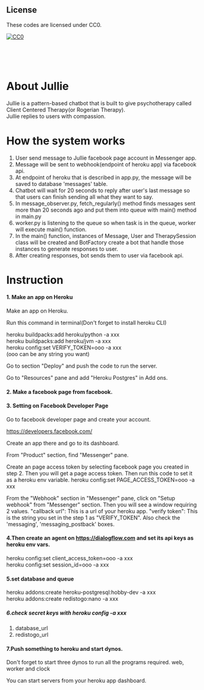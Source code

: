 ## License

These codes are licensed under CC0.

[![CC0](http://i.creativecommons.org/p/zero/1.0/88x31.png "CC0")](http://creativecommons.org/publicdomain/zero/1.0/deed.ja)

<br/>
<br/>
<br/>

# About Jullie  
Jullie is a pattern-based chatbot that is built to give psychotherapy called Client Centered Therapy(or Rogerian Therapy).  
Jullie replies to users with compassion.

# How the system works  
1. User send message to Jullie facebook page account in Messenger app.
2. Message will be sent to webhook(endpoint of heroku app) via facebook api.
3. At endpoint of heroku that is described in app.py, the message will be saved to database 'messages' table.
4. Chatbot will wait for 20 seconds to reply after user's last message so that users can finish sending all what they want to say.
5. In message_observer.py, fetch_regularly() method finds messages sent more than 20 seconds ago and put them into queue with main() method in main.py
6. worker.py is listening to the queue so when task is in the queue, worker will execute main() function.
7. In the main() function, instances of Message, User and TherapySession class will be created and BotFactory create a bot that handle those instances to generate responses to user.
8. After creating responses, bot sends them to user via facebook api. 


# Instruction
#### 1. Make an app on Heroku
Make an app on Heroku.

Run this command in terminal(Don't forget to install heroku CLI)

heroku buildpacks:add heroku/python -a xxx  
heroku buildpacks:add heroku/jvm -a xxx  
heroku config:set VERIFY_TOKEN=ooo -a xxx  
(ooo can be any string you want)

Go to section "Deploy" and push the code to run the server.

Go to "Resources" pane and add "Heroku Postgres" in Add ons.


#### 2. Make a facebook page from facebook.
#### 3. Setting on Facebook Developer Page 
Go to facebook developer page and create your account.

https://developers.facebook.com/

Create an app there and go to its dashboard.

From "Product" section, find "Messenger" pane.

Create an page access token by selecting facebook page you created in step 2.
Then you will get a page access token.
Then run this code to set it as a heroku env variable.
heroku config:set PAGE_ACCESS_TOKEN=ooo -a xxx    

From the "Webhook" section in "Messenger" pane, click on "Setup webhook" from "Messenger" section. 
Then you will see a window requiring 2 values.
"callback url": This is a url of your heroku app.
"verify token": This is the string you set in the step 1 as "VERIFY_TOKEN". 
Also check the 'messaging', 'messaging_postback' boxes.


#### 4.Then create an agent on https://dialogflow.com and set its api keys as heroku env vars.    
heroku config:set client_access_token=ooo -a xxx    
heroku config:set session_id=ooo -a xxx  

#### 5.set database and queue
heroku addons:create heroku-postgresql:hobby-dev -a xxx  
heroku addons:create redistogo:nano -a xxx

##### 6.check secret keys with heroku config -a xxx
1. database_url
2. redistogo_url      

#### 7.Push something to heroku and start dynos.
Don't forget to start three dynos to run all the programs required.
web, worker and clock

You can start servers from your heroku app dashboard.
